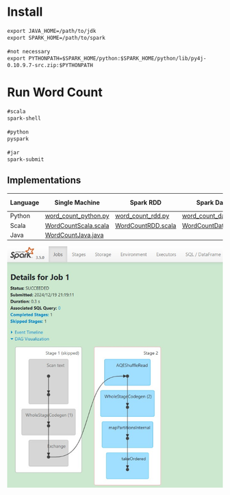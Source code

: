 # Install
```
export JAVA_HOME=/path/to/jdk
export SPARK_HOME=/path/to/spark

#not necessary
export PYTHONPATH=$SPARK_HOME/python:$SPARK_HOME/python/lib/py4j-0.10.9.7-src.zip:$PYTHONPATH
```

# Run Word Count

```
#scala
spark-shell

#python
pyspark

#jar
spark-submit
```

## Implementations

|Language|Single Machine|Spark RDD|Spark DataFrame|Spark SQL|Google Cloud|
|---|---|---|---|---|---|
|Python|<a href='https://github.com/barneywill/bigdata_demo/blob/main/Spark/python/word_count_python.py'>word_count_python.py</a>|<a href='https://github.com/barneywill/bigdata_demo/blob/main/Spark/python/word_count_rdd.py'>word_count_rdd.py</a>|<a href='https://github.com/barneywill/bigdata_demo/blob/main/Spark/python/word_count_dataframe.py'>word_count_dataframe.py</a>|<a href='https://github.com/barneywill/bigdata_demo/blob/main/Spark/python/word_count_sql.py'>word_count_sql.py</a>| |
|Scala|<a href='https://github.com/barneywill/bigdata_demo/blob/main/Spark/scala/WordCountDataScala.scala'>WordCountScala.scala</a>|<a href='https://github.com/barneywill/bigdata_demo/blob/main/Spark/scala/WordCountDataRDD.scala'>WordCountRDD.scala</a>|<a href='https://github.com/barneywill/bigdata_demo/blob/main/Spark/scala/WordCountDataFrame.scala'>WordCountDataFrame.scala</a>|<a href='https://github.com/barneywill/bigdata_demo/blob/main/Spark/scala/WordCountSQL.scala'>WordCountSQL.scala</a>| |
|Java|<a href='https://github.com/barneywill/bigdata_demo/blob/main/Spark/java/WordCountJava.java'>WordCountJava.java</a>| | | | |

![spark word count](https://github.com/barneywill/bigdata_demo/blob/main/imgs/spark_job.jpg)